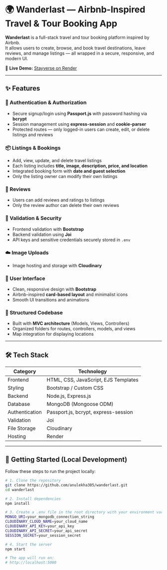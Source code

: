 # 🌍 Wanderlast — Airbnb-Inspired Travel & Tour Booking App  

**Wanderlast** is a full-stack travel and tour booking platform inspired by Airbnb.  
It allows users to create, browse, and book travel destinations, leave reviews, and manage listings — all wrapped in a secure, responsive, and modern UI.  

🔗 **Live Demo:** [Stayverse on Render](https://stayverse-w2lg.onrender.com/listings)  

---

## ✨ Features  

### 🔐 Authentication & Authorization  
- Secure signup/login using **Passport.js** with password hashing via **bcrypt**  
- Session management using **express-session** and **cookie-parser**  
- Protected routes — only logged-in users can create, edit, or delete listings and reviews  

### 📦 Listings & Bookings  
- Add, view, update, and delete travel listings  
- Each listing includes **title, image, description, price, and location**  
- Integrated booking form with **date and guest selection**  
- Only the listing owner can modify their own listings  

### 📝 Reviews  
- Users can add reviews and ratings to listings  
- Only the review author can delete their own reviews  

### 🧾 Validation & Security  
- Frontend validation with **Bootstrap**  
- Backend validation using **Joi**  
- API keys and sensitive credentials securely stored in `.env`  

### ☁️ Image Uploads  
- Image hosting and storage with **Cloudinary**  

### 🎨 User Interface  
- Clean, responsive design with **Bootstrap**  
- Airbnb-inspired **card-based layout** and minimalist icons  
- Smooth UI transitions and animations  

### 🧩 Structured Codebase  
- Built with **MVC architecture** (Models, Views, Controllers)  
- Organized folders for routes, controllers, models, and views  
- Map integration for displaying locations  

---

## 🛠️ Tech Stack  

| Category       | Technology                          |
|----------------|-------------------------------------|
| Frontend       | HTML, CSS, JavaScript, EJS Templates |
| Styling        | Bootstrap / Custom CSS              |
| Backend        | Node.js, Express.js                 |
| Database       | MongoDB (Mongoose ODM)              |
| Authentication | Passport.js, bcrypt, express-session |
| Validation     | Joi                                 |
| File Storage   | Cloudinary                          |
| Hosting        | Render                              |

---

## 🚀 Getting Started (Local Development)  

Follow these steps to run the project locally:  

```bash
# 1. Clone the repository
git clone https://github.com/anulekha305/wanderlast.git
cd wanderlast

# 2. Install dependencies
npm install

# 3. Create a .env file in the root directory with your environment variables:
MONGO_URI=your_mongodb_connection_string
CLOUDINARY_CLOUD_NAME=your_cloud_name
CLOUDINARY_API_KEY=your_api_key
CLOUDINARY_API_SECRET=your_api_secret
SESSION_SECRET=your_session_secret

# 4. Start the server
npm start

# The app will run on:
# http://localhost:5000
